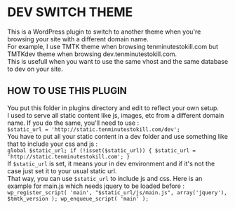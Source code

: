 # DEV SWITCH THEME

This is a WordPress plugin to switch to another theme when you're browsing your site with a different domain name.  
For example, I use TMTK theme when browsing tenminutestokill.com but TMTKdev theme when browsing dev.tenminutestokill.com.  
This is usefull when you want to use the same vhost and the same database to dev on your site.  

## HOW TO USE THIS PLUGIN
You put this folder in plugins directory and edit to reflect your own setup.  
I used to serve all static content like js, images, etc from a different domain name. If you do the same, you'll need to use :  
`$static_url = 'http://static.tenminutestokill.com/dev';`  
You have to put all your static content in a dev folder and use something like that to include your css and js :  
`global $static_url;
if (!isset($static_url)) {
        $static_url = 'http://static.tenminutestokill.com';
}
`  
If `$static_url` is set, it means your in dev environment and if it's not the case just set it to your usual static url.  
That way, you can use `$static_url` to include js and css. Here is an example for main.js which needs jquery to be loaded before :  
`wp_register_script( 'main', "$static_url/js/main.js", array('jquery'), $tmtk_version );
wp_enqueue_script( 'main' );`


